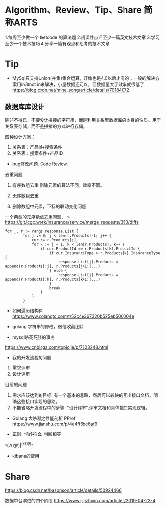 
# Algorithm、Review、Tip、Share 简称ARTS

1.每周至少做一个 leetcode 的算法题 2.阅读并点评至少一篇英文技术文章 3.学习至少一个技术技巧 4.分享一篇有观点和思考的技术文章


# Tip 

* MySql只支持Union(并集)集合运算，好像也是4.0以后才有的；一般的解决方案用in和not in来解决，小量数据还可以，但数据量大了效率就很低了
https://blog.csdn.net/mine_song/article/details/70184072

## 数据库库设计

除非不得已，不要设计拼接的字符串，而是利用关系型数据库的本身的性质。用于关系表存储，而不是拼接的方式进行存储。

四种设计方案：

1. 关系表：产品id+搜索条件
2. 关系表：搜索条件+产品ID

* bug修改问题. Code Review.

去重问题
1. 有序数组去重
删除元素的算法不同，效率不同。

2. 无序数组去重
3. 删除数组中元素，下标的联动变化问题

一个典型的无序数组去重问题。 > https://git.lcgc.work/insurance/service/merge_requests/353/diffs

```
for _, r := range response.List {
		for j := 0; j < len(r.Products)-1; j++ {
			cur := r.Products[j]
			for k := j + 1; k < len(r.Products); k++ {
				if cur.ProductId == r.Products[k].ProductId {
					if cur.InsuranceType > r.Products[k].InsuranceType {
						response.List[j].Products = append(r.Products[:j], r.Products[j+1:]...)
					} else {
						response.List[j].Products = append(r.Products[:k], r.Products[k+1:]...)
					}
					break
				}
			}
		}

```

* 如何遍历结构体
https://www.golangtc.com/t/52c4e367320b525eb500004e


* golang 字符串的修改，微信收藏图片

* mysql杀死死锁的事务

https://www.cnblogs.com/topicjie/p/7323248.html

* 我的开发流程的问题

1. 需求评审
2. 设计评审

目前的问题
1. 需求应该达到的目标: 有一个基本的思路，然后可以较快的写出接口文档，明确这些接口实现的思路。
2. 不能省略开发流程中的步骤: "设计评审",评审文档和具体接口实现逻辑。


* Golang 大杀器之性能剖析 PProf
https://www.jianshu.com/p/4e4ff6be6af9

* 正则: ^和$符合, 判断相等

^(70岁)$|^(终身)$"

* kibana的使用


# Share

https://blog.csdn.net/basonson/article/details/50924466

数据中台演进的四个阶段
https://www.jiqizhixin.com/articles/2019-04-23-4
